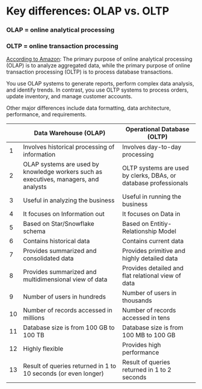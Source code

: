 # Key differences: OLAP vs. OLTP

### OLAP = online analytical processing

### OLTP = online transaction processing

[According to Amazon](https://aws.amazon.com/compare/the-difference-between-olap-and-oltp/#:~:text=OLAP%20databases%20store%20data%20in,focus%20on%20one%20data%20aspect.):
The primary purpose of online analytical processing (OLAP) 
is to analyze aggregated data, while the primary purpose of 
online transaction processing (OLTP) is to process database 
transactions.

You use OLAP systems to generate reports, perform complex 
data analysis, and identify trends. In contrast, you use 
OLTP systems to process orders, update inventory, and manage 
customer accounts.

Other major differences include data formatting, 
data architecture, performance, and requirements. 


|     | Data Warehouse (OLAP)                        | Operational Database (OLTP)               |
| --- | -------------------------------------------- | ----------------------------------------- |
|  1  |Involves historical processing of information | Involves day-to-day processing            |
|  2  |OLAP systems are used by knowledge workers such as executives, managers, and analysts     | OLTP systems are used by clerks, DBAs, or database professionals |
|  3  |Useful in analyzing the business              | Useful in running the business    |
|  4  |It focuses on Information out                 | It focuses on Data in |
|  5  |Based on Star/Snowflake schema                | Based on Entitiy-Relationship Model |
|  6  |Contains historical data                      | Contains current data |
|  7  |Provides summarized and consolidated data     | Provides primitive and highly detailed data |
|  8  |Provides summarized and multidimensional view of data     | Provides detailed and flat relational view of data |
|  9  |Number of users in hundreds     | Number of users in thousands |
|  10 |Number of records accessed in millions     | Number of records accessed in tens |
|  11 |Database size is from 100 GB to 100 TB     | Database size is from 100 MB to 100 GB |
|  12 |Highly flexible                      | Provides high performance|
|  13 |Result of queries returned in 1 to 10 seconds (or even longer)| Result of queries returned in 1 to 2 seconds |




